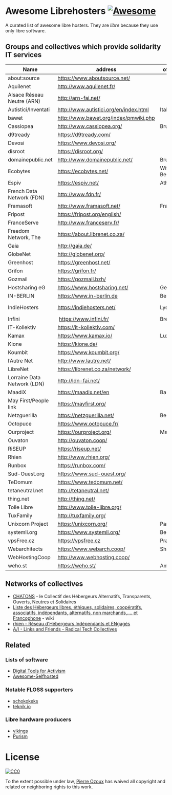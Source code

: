# Awesome Librehosters [![Awesome](https://cdn.rawgit.com/sindresorhus/awesome/d7305f38d29fed78fa85652e3a63e154dd8e8829/media/badge.svg)](https://github.com/sindresorhus/awesome)

A curated list of awesome libre hosters. They are _libre_ because they use only libre software.

## Groups and collectives which provide solidarity IT services

Name | address | office location | source code
--- | --- | --- | ---
about:source | https://www.aboutsource.net/ | |
Aquilenet | http://www.aquilenet.fr/ | |
Alsace Réseau Neutre (ARN) | http://arn-fai.net/ | |
Autistici/Inventati | http://www.autistici.org/en/index.html | Italy |
bawet | http://www.bawet.org/index/pmwiki.php | |
Cassiopea | http://www.cassiopea.org/ | Brussels |
d9tready | https://d9tready.com/ | |
Devosi | https://www.devosi.org/ | |
disroot | https://disroot.org/ | |
domainepublic.net | http://www.domainepublic.net/ | Brussels |
Ecobytes | https://ecobytes.net/ | Witzenhausen, Berlin |
Espiv | https://espiv.net/ | Athens |
French Data Network (FDN) | http://www.fdn.fr/ | |
Framasoft | http://www.framasoft.net/ | France |
Fripost | https://fripost.org/english/ | |
FranceServe | http://www.franceserv.fr/ | |
Freedom Network, The | https://about.librenet.co.za/ | |
Gaia | http://gaia.de/ | |
GlobeNet | http://globenet.org/ | |
Greenhost | https://greenhost.net/ | |
Grifon | https://grifon.fr/ | |
Gozmail | https://gozmail.bzh/ | |
Hostsharing eG | https://www.hostsharing.net/ | Germany | https://github.com/hostsharing
IN-BERLIN | https://www.in-berlin.de | Berlin |
IndieHosters | https://indiehosters.net/ | Lyon&Wiesbaden | https://github.com/libresh/ & https://git.indie.host/meta
Infini | https://www.infini.fr/ | Brest |
IT-Kollektiv | https://it-kollektiv.com/ | |
Kamax | https://www.kamax.io/ | Luxembourg | https://github.com/kamax-io
Kione | https://kione.de/ | |
Koumbit | https://www.koumbit.org/ | |
l’Autre Net | http://www.lautre.net/ | |
LibreNet | https://librenet.co.za/network/ | |
Lorraine Data Network (LDN) | http://ldn-fai.net/ | |
MaadiX | https://maadix.net/en | Barcelona |
May First/People link | https://mayfirst.org/ | |
Netzguerilla | https://netzguerilla.net/ | Berlin |
Octopuce | https://www.octopuce.fr/ | |
Ourproject | https://ourproject.org/ | Madrid |
Ouvaton | http://ouvaton.coop/ | |
RiSEUP | https://riseup.net/ | |
Rhien | http://www.rhien.org/ | |
Runbox | https://runbox.com/ | |
Sud-Ouest.org | https://www.sud-ouest.org/ | |
TeDomum | https://www.tedomum.net/ | |
tetaneutral.net | http://tetaneutral.net/ | |
thing.net | http://thing.net/ | |
Toile Libre | http://www.toile-libre.org/ | |
TuxFamily | http://tuxfamily.org/ | |
Unixcorn Project | https://unixcorn.org/ | Paris |
systemli.org | https://www.systemli.org/ | Berlin |
vpsFree.cz | https://vpsfree.cz | Prague |
Webarchitects | https://www.webarch.coop/ | Sheffield, UK | https://git.coop/
WebHostingCoop | http://www.webhosting.coop/ | |
weho.st | https://weho.st/ | Amsterdam |

## Networks of collectives

- [CHATONS](https://chatons.org/) - le Collectif des Hébergeurs Alternatifs, Transparents, Ouverts, Neutres et Solidaires
- [Liste des Hébergeurs libres, éthiques, solidaires, coopératifs, associatifs, indépendants, alternatifs, non marchands,.... et Francophone](http://www.hebergeurslibres.net/wakka.php?wiki=listehebergeurs) - wiki
- [rhien - Réseau d'Hébergeurs Indépendants et ENgagés](http://www.rhien.org/Hebergeurs,59.html)
- [A/I - Links and Friends - Radical Tech Collectives](http://www.autistici.org/en/links.html)

## Related

### Lists of software

- [Digital Tools for Activism](https://github.com/drewrwilson/toolsforactivism)
- [Awesome-Selfhosted](https://github.com/Kickball/awesome-selfhosted)

### Notable FLOSS supporters

- [schokokeks](https://schokokeks.org/)
- [teknik.io](https://teknik.io/)

### Libre hardware producers

- [vikings](https://www.vikings.net/)
- [Purism](https://puri.sm/)

# License

[![CC0](http://i.creativecommons.org/p/zero/1.0/88x31.png)](http://creativecommons.org/publicdomain/zero/1.0/)

To the extent possible under law, [Pierre Ozoux](https://microblog.pierre-o.fr) has waived all copyright and related or neighboring rights to this work.
